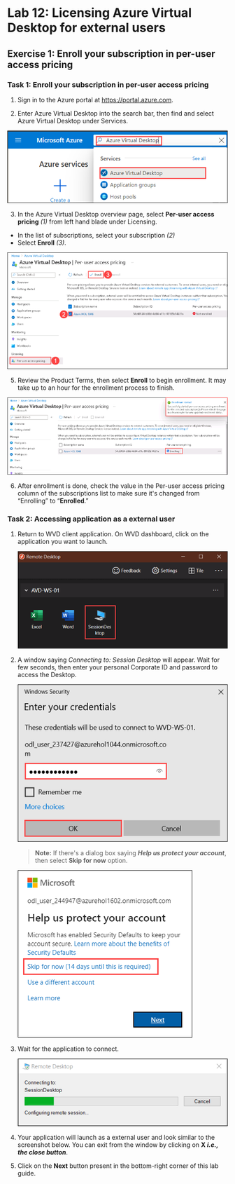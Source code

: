 # **Lab 12: Licensing Azure Virtual Desktop for external users**

## **Exercise 1: Enroll your subscription in per-user access pricing**

### **Task 1: Enroll your subscription in per-user access pricing**

1. Sign in to the Azure portal at https://portal.azure.com.

2. Enter Azure Virtual Desktop into the search bar, then find and select Azure Virtual Desktop under Services.

  ![](media/w1.png)

3. In the Azure Virtual Desktop overview page, select **Per-user access pricing** *(1)* from left hand blade under Licensing.

  - In the list of subscriptions, select your subscription *(2)*
  - Select **Enroll** *(3)*.

  ![](media/avdv237.png)

5. Review the Product Terms, then select **Enroll** to begin enrollment. It may take up to an hour for the enrollment process to finish.

  ![](media/avdv238.png)

6. After enrollment is done, check the value in the Per-user access pricing column of the subscriptions list to make sure it's changed from “Enrolling” to “**Enrolled**.”


### **Task 2: Accessing application as a external user**

1. Return to WVD client application. On WVD dashboard, click on the application you want to launch.

   ![ws name.](media/ex4t2s2.png)
   
2. A window saying *Connecting to: Session Desktop* will appear. Wait for few seconds, then enter your personal Corporate ID and password to access the Desktop.
   
   ![ws name.](media/ch14.png)
   
   >**Note:** If there's a dialog box saying ***Help us protect your account***, then select **Skip for now** option.
   
   ![](media/login.png)

3. Wait for the application to connect.

   ![ws name.](media/ex4t2s4.png)

4. Your application will launch as a external user and look similar to the screenshot below. You can exit from the window by clicking on **X *i.e., the close button***. 
        
     
5. Click on the **Next** button present in the bottom-right corner of this lab guide. 
